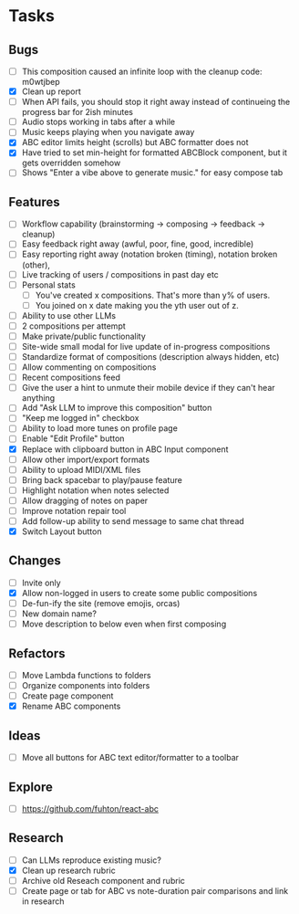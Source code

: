 # Tasks

## Bugs

- [ ] This composition caused an infinite loop with the cleanup code: m0wtjbep
- [x] Clean up report
- [ ] When API fails, you should stop it right away instead of continueing the progress bar for 2ish minutes
- [ ] Audio stops working in tabs after a while
- [ ] Music keeps playing when you navigate away
- [x] ABC editor limits height (scrolls) but ABC formatter does not
- [x] Have tried to set min-height for formatted ABCBlock component, but it gets overridden somehow
- [ ] Shows "Enter a vibe above to generate music." for easy compose tab

## Features

- [ ] Workflow capability (brainstorming -> composing -> feedback -> cleanup)
- [ ] Easy feedback right away (awful, poor, fine, good, incredible)
- [ ] Easy reporting right away (notation broken (timing), notation broken (other), 
- [ ] Live tracking of users / compositions in past day etc
- [ ] Personal stats
  - [ ] You've created x compositions. That's more than y% of users.
  - [ ] You joined on x date making you the yth user out of z.
- [ ] Ability to use other LLMs
- [ ] 2 compositions per attempt
- [ ] Make private/public functionality
- [ ] Site-wide small modal for live update of in-progress compositions
- [ ] Standardize format of compositions (description always hidden, etc)
- [ ] Allow commenting on compositions
- [ ] Recent compositions feed
- [ ] Give the user a hint to unmute their mobile device if they can't hear anything
- [ ] Add "Ask LLM to improve this composition" button
- [ ] "Keep me logged in" checkbox
- [ ] Ability to load more tunes on profile page
- [ ] Enable "Edit Profile" button
- [x] Replace with clipboard button in ABC Input component
- [ ] Allow other import/export formats
- [ ] Ability to upload MIDI/XML files
- [ ] Bring back spacebar to play/pause feature
- [ ] Highlight notation when notes selected
- [ ] Allow dragging of notes on paper
- [ ] Improve notation repair tool
- [ ] Add follow-up ability to send message to same chat thread
- [x] Switch Layout button

## Changes

- [ ] Invite only
- [x] Allow non-logged in users to create some public compositions
- [ ] De-fun-ify the site (remove emojis, orcas)
- [ ] New domain name?
- [ ] Move description to below even when first composing

## Refactors

- [ ] Move Lambda functions to folders
- [ ] Organize components into folders
- [ ] Create page component
- [x] Rename ABC components

## Ideas

- [ ] Move all buttons for ABC text editor/formatter to a toolbar

## Explore

- [ ] https://github.com/fuhton/react-abc

## Research

- [ ] Can LLMs reproduce existing music?
- [x] Clean up research rubric
- [ ] Archive old Reseach component and rubric
- [ ] Create page or tab for ABC vs note-duration pair comparisons and link in research